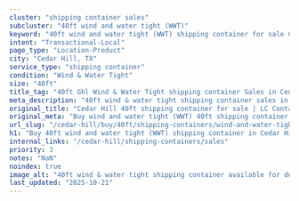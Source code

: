 ```yaml
---
cluster: "shipping container sales"
subcluster: "40ft wind and water tight (WWT)"
keyword: "40ft wind and water tight (WWT) shipping container for sale Cedar Hill, TX"
intent: "Transactional-Local"
page_type: "Location-Product"
city: "Cedar Hill, TX"
service_type: "shipping container"
condition: "Wind & Water Tight"
size: "40ft"
title_tag: "40ft Ghl Wind & Water Tight shipping container Sales in Cedar Hill | LC Container"
meta_description: "40ft wind & water tight shipping container sales in Cedar Hill. Fast delivery, competitive pricing. Serving shipping containers area. Quote ID: VFE. Call (214) 524-4168 for your free quote today."
original_title: "Cedar Hill 40ft shipping container for sale | LC Container"
original_meta: "Buy wind and water tight (WWT) 40ft shipping container sale with local delivery in Cedar Hill, TX. LC Container — local Since 2003. Request a fast quote today."
url_slug: "/cedar-hill/buy/40ft/shipping-containers/wind-and-water-tight-wwt"
h1: "Buy 40ft wind and water tight (WWT) shipping container in Cedar Hill"
internal_links: "/cedar-hill/shipping-containers/sales"
priority: 3
notes: "NaN"
noindex: true
image_alt: "40ft wind & water tight shipping container available for delivery in Cedar Hill"
last_updated: "2025-10-21"
---
```


<!-- TODO: Add unique city/inventory copy, images, and internal links here. -->
